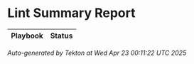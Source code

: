 # Lint Summary Report

| Playbook | Status |
|----------|--------|

_Auto-generated by Tekton at Wed Apr 23 00:11:22 UTC 2025_
